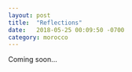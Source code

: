 ```yaml
---
layout: post
title:  "Reflections"
date:   2018-05-25 00:09:50 -0700
category: morocco
---
```


Coming soon...